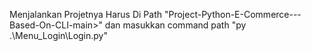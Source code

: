 Menjalankan Projetnya Harus Di Path "Project-Python-E-Commerce---Based-On-CLI-main>"
dan masukkan command path "py .\Menu_Login\Login.py"  
